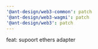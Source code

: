 ```yaml
---
'@ant-design/web3-common': patch
'@ant-design/web3-wagmi': patch
'@ant-design/web3': patch
---
```


feat: supoort ethers adapter
